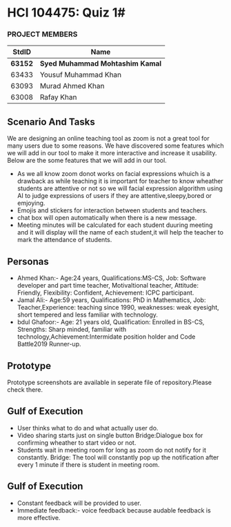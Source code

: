 # HCI 104475: Quiz 1#
### PROJECT MEMBERS ###
StdID | Name
------------ | -------------
**63152** | **Syed Muhammad Mohtashim Kamal** <!--this is the group leader in bold-->
63433 | Yousuf Muhammad Khan
63093 | Murad Ahmed Khan
63008 | Rafay Khan
<!-- Replace name and student ids with acutally group member names and ids-->
## Scenario And Tasks ##
We are designing an online teaching tool as zoom is not a great tool for many users due to some reasons. We have discovered some features which we will add in our tool to make it more interactive and increase it usability. Below are the some features that we will add in our tool.
* As we all know zoom donot works on facial expressions whuich is a drawback as while teaching it is important for teacher to know wheather students are attentive or not so we will facial expression algorithm using AI to judge expressions of users if they are attentive,sleepy,bored or emjoying.
* Emojis and stickers for interaction between students and teachers.
* chat box will open automatically when there is a new message.
* Meeting minutes will be calculated for each student duuring meeting and it will display will the name of each student,it will help the teacher to mark the attendance of students.


## Personas ##
* Ahmed Khan:- 
Age:24 years, Qualifications:MS-CS, Job: Software developer and part time teacher, Motivaltional teacher, Attitude: Friendly, Flexibility: Confident, Achievement: ICPC participant.
* Jamal Ali:-
Age:59 years, Qualifications: PhD in Mathematics, Job: Teacher,Experience: teaching since 1990, weaknesses: weak eyesight, short tempered and less familiar with technology.
* bdul Ghafoor:-
Age: 21 years old, Qualification: Enrolled in BS-CS, Strengths: Sharp minded, familiar with technology,Achievement:Intermidate position holder and Code Battle2019 Runner-up.


## Prototype ##
Prototype screenshots are available in seperate file of repository.Please check there.


## Gulf of Execution ##
* User thinks what to do and what actually user do.
* Video sharing starts just on single button
Bridge:Dialogue box for confirming wheather to start video or not.
* Students wait in meeting room for long as zoom do not notify for it constantly.
Bridge: The tool will constantly pop up the notification after every 1 minute if there is student in meeting room.

## Gulf of Execution ##
* Constant feedback will be provided to user.
* Immediate feedback:- voice feedback because audable feedback is more effective.

 
